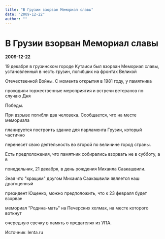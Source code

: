 ```yaml
---
title: "В Грузии взорван Мемориал славы"
date: "2009-12-22"
author: ""
---
```


# В Грузии взорван Мемориал славы

**2009-12-22** 

19 декабря в грузинском городе Кутаиси был взорван Мемориал славы, установленный в честь грузин, погибших на фронтах Великой

Отечественной Войны. С момента открытия в 1981 году, у памятника

проходили торжественные мероприятия и встречи ветеранов по случаю Дня

Победы.

При взрыве погибли два человека. Сообщается, что на месте мемориала

планируется построить здание для парламента Грузии, который частично

перенесет свою деятельность во второй по величине город страны.

Есть предположения, что памятник собирались взорвать не в субботу, а в

понедельник, 21 декабря, в день рождения Михаила Саакашвили.

Зная что "кращим" другом Михаила Саакашвили является наш драгоценный

президент Ющенко, можно предположить, что к 23 февраля будет взорван

мемориал "Родина-мать" на Печерских холмах, на месте которого воткнут

очередную свечку в память о предателях из УПА.

Источник: lenta.ru